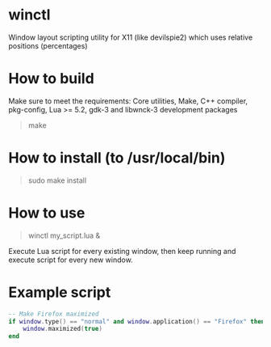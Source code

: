 # winctl
Window layout scripting utility for X11 (like devilspie2) which uses relative positions (percentages)

# How to build
Make sure to meet the requirements: Core utilities, Make, C++ compiler, pkg-config, Lua >= 5.2, gdk-3 and libwnck-3 development packages
> make

# How to install (to /usr/local/bin)
> sudo make install

# How to use
> winctl my_script.lua &

Execute Lua script for every existing window, then keep running and execute script for every new window.

# Example script
```Lua
-- Make Firefox maximized
if window.type() == "normal" and window.application() == "Firefox" then
    window.maximized(true)
end
```
